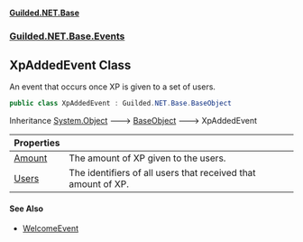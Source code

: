 
#### [Guilded.NET.Base](index 'index')
### [Guilded.NET.Base.Events](index#Guilded_NET_Base_Events 'Guilded.NET.Base.Events')
## XpAddedEvent Class
An event that occurs once XP is given to a set of users.  
```csharp
public class XpAddedEvent : Guilded.NET.Base.BaseObject
```

Inheritance [System.Object](https://docs.microsoft.com/en-us/dotnet/api/System.Object 'System.Object') &#129106; [BaseObject](BaseObject 'Guilded.NET.Base.BaseObject') &#129106; XpAddedEvent  

| Properties | |
| :--- | :--- |
| [Amount](XpAddedEvent_Amount 'Guilded.NET.Base.Events.XpAddedEvent.Amount') | The amount of XP given to the users.<br/> |
| [Users](XpAddedEvent_Users 'Guilded.NET.Base.Events.XpAddedEvent.Users') | The identifiers of all users that received that amount of XP.<br/> |

#### See Also
- [WelcomeEvent](WelcomeEvent 'Guilded.NET.Base.Events.WelcomeEvent')
